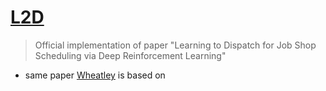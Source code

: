 # [L2D](https://github.com/zcaicaros/L2D) 

> Official implementation of paper "Learning to Dispatch for Job Shop Scheduling via Deep Reinforcement Learning"

- same paper [Wheatley](/models/Wheatley/README.md) is based on